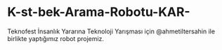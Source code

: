 # K-st-bek-Arama-Robotu-KAR-
Teknofest İnsanlık Yararına Teknoloji Yarışması için @ahmetiltersahin ile birlikte yaptığımız robot projemiz.

